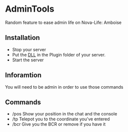 # AdminTools
Random feature to ease admin life on Nova-Life: Amboise

## Installation

- Stop your server
- Put the [DLL](https://github.com/Antoniofo/AdminTools/releases) in the Plugin folder of your server.
- Start the server

## Inforamtion

You will need to be admin in order to use those commands

## Commands

- /pos            Show your position in the chat and the console
- /tp <x> <y> <z> Telepot you to the coordinate you've entered
- /bcr            Give you the BCR or remove if you have it
